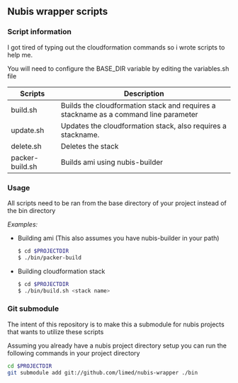## Nubis wrapper scripts

### Script information

I got tired of typing out the cloudformation commands so i wrote scripts to help me.

You will need to configure the BASE_DIR variable by editing the variables.sh file

| Scripts         | Description |
|-----------------|-------------|
|build.sh         | Builds the cloudformation stack and requires a stackname as a command line parameter |
|update.sh        | Updates the cloudformation stack, also requires a stackname. |
|delete.sh        | Deletes the stack |
|packer-build.sh  | Builds ami using nubis-builder|

### Usage
All scripts need to be ran from the base directory of your project instead of the bin directory

*Examples:*

* Building ami (This also assumes you have nubis-builder in your path)
  ```bash
  $ cd $PROJECTDIR
  $ ./bin/packer-build
  ```

* Building cloudformation stack
  ```bash
  $ cd $PROJECTDIR
  $ ./bin/build.sh <stack name>
  ```

### Git submodule
The intent of this repository is to make this a submodule for nubis projects that wants to utilize these scripts

Assuming you already have a nubis project directory setup you can run the following commands in your project directory
```bash
cd $PROJECTDIR
git submodule add git://github.com/limed/nubis-wrapper ./bin
```


